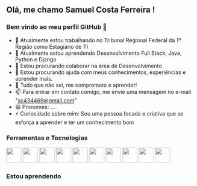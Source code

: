 ## Olá, me chamo Samuel Costa Ferreira ! 
### Bem vindo ao meu perfil GitHub 👋

- 🔭 Atualmente estou trabalhando no Tribunal Regional Federal da 1º Região como Estagiário de TI
- 🌱 Atualmente estou aprendendo Desenvolvimento Full Stack, Java, Python e Django
- 👯 Estou procurando colaborar na área de Desenvolvimento
- 🤔 Estou procurando ajuda com meus conhecimentos, experiências e aprender mais.
- 💬 Tudo que não sei, me comprometo e aprender!
- 📫 Para entrar em contato comigo, me envie uma mensagem no e-mail "sc434469@gmail.com"
- 😄 Pronomes: ...
- ⚡ Curiosidade sobre mim: Sou uma pessoa focada e criativa que se esforça a aprender e ter um conhecimento bom

### Ferramentas e Tecnologias

<img src="https://cdn.jsdelivr.net/gh/devicons/devicon/icons/python/python-original-wordmark.svg" width="40" height="40" /> <img src="https://cdn.jsdelivr.net/gh/devicons/devicon/icons/django/django-plain-wordmark.svg" width="40" height="40" />
<img src="https://cdn.jsdelivr.net/gh/devicons/devicon/icons/mysql/mysql-original-wordmark.svg" width="40" height="40" />
<img src="https://cdn.jsdelivr.net/gh/devicons/devicon/icons/html5/html5-original-wordmark.svg" width="40" height="40" />
<img src="https://cdn.jsdelivr.net/gh/devicons/devicon/icons/css3/css3-original-wordmark.svg" width="40" height="40" />
<img src="https://cdn.jsdelivr.net/gh/devicons/devicon/icons/javascript/javascript-plain.svg" width="40" height="40" />
<img src="https://cdn.jsdelivr.net/gh/devicons/devicon/icons/aftereffects/aftereffects-original.svg" width="40" height="40" />
<img src="https://cdn.jsdelivr.net/gh/devicons/devicon/icons/photoshop/photoshop-plain.svg" width="40" height="40" />
<img src="https://cdn.jsdelivr.net/gh/devicons/devicon/icons/illustrator/illustrator-plain.svg" width="40" height="40" />
<img src="https://cdn.jsdelivr.net/gh/devicons/devicon/icons/premierepro/premierepro-original.svg" width="40" height="40" />
                                                                                 

### Estou aprendendo


